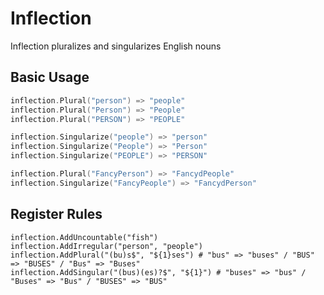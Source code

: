 Inflection
=========

Inflection pluralizes and singularizes English nouns

## Basic Usage

```go
inflection.Plural("person") => "people"
inflection.Plural("Person") => "People"
inflection.Plural("PERSON") => "PEOPLE"

inflection.Singularize("people") => "person"
inflection.Singularize("People") => "Person"
inflection.Singularize("PEOPLE") => "PERSON"

inflection.Plural("FancyPerson") => "FancydPeople"
inflection.Singularize("FancyPeople") => "FancydPerson"
```

## Register Rules

```
inflection.AddUncountable("fish")
inflection.AddIrregular("person", "people")
inflection.AddPlural("(bu)s$", "${1}ses") # "bus" => "buses" / "BUS" => "BUSES" / "Bus" => "Buses"
inflection.AddSingular("(bus)(es)?$", "${1}") # "buses" => "bus" / "Buses" => "Bus" / "BUSES" => "BUS"
```

